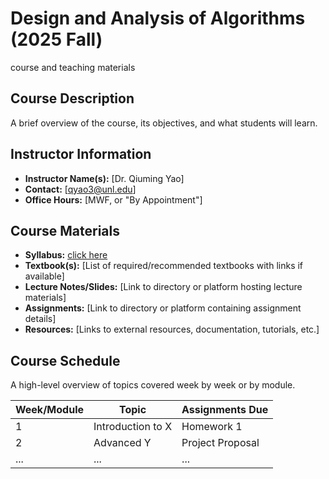 # Design and Analysis of Algorithms (2025 Fall)
course and teaching materials

## Course Description
A brief overview of the course, its objectives, and what students will learn.

## Instructor Information
- **Instructor Name(s):** [Dr. Qiuming Yao]
- **Contact:** [qyao3@unl.edu]
- **Office Hours:** [MWF, or "By Appointment"]

## Course Materials
- **Syllabus:** [click here](https://github.com/yao-laboratory/Design_and_Analysis_of_Algorithms/blob/main/Materials/module0/CSCE_423_823_Syllabus_2025_Fall.pdf)
- **Textbook(s):** [List of required/recommended textbooks with links if available]
- **Lecture Notes/Slides:** [Link to directory or platform hosting lecture materials]
- **Assignments:** [Link to directory or platform containing assignment details]
- **Resources:** [Links to external resources, documentation, tutorials, etc.]

## Course Schedule
A high-level overview of topics covered week by week or by module.

| Week/Module | Topic | Assignments Due |
|---|---|---|
| 1 | Introduction to X | Homework 1 |
| 2 | Advanced Y | Project Proposal |
| ... | ... | ... |
